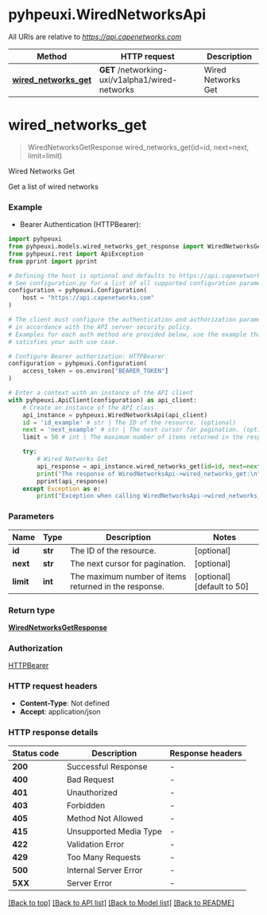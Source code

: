 # pyhpeuxi.WiredNetworksApi

All URIs are relative to *https://api.capenetworks.com*

Method | HTTP request | Description
------------- | ------------- | -------------
[**wired_networks_get**](WiredNetworksApi.md#wired_networks_get) | **GET** /networking-uxi/v1alpha1/wired-networks | Wired Networks Get


# **wired_networks_get**
> WiredNetworksGetResponse wired_networks_get(id=id, next=next, limit=limit)

Wired Networks Get

Get a list of wired networks

### Example

* Bearer Authentication (HTTPBearer):

```python
import pyhpeuxi
from pyhpeuxi.models.wired_networks_get_response import WiredNetworksGetResponse
from pyhpeuxi.rest import ApiException
from pprint import pprint

# Defining the host is optional and defaults to https://api.capenetworks.com
# See configuration.py for a list of all supported configuration parameters.
configuration = pyhpeuxi.Configuration(
    host = "https://api.capenetworks.com"
)

# The client must configure the authentication and authorization parameters
# in accordance with the API server security policy.
# Examples for each auth method are provided below, use the example that
# satisfies your auth use case.

# Configure Bearer authorization: HTTPBearer
configuration = pyhpeuxi.Configuration(
    access_token = os.environ["BEARER_TOKEN"]
)

# Enter a context with an instance of the API client
with pyhpeuxi.ApiClient(configuration) as api_client:
    # Create an instance of the API class
    api_instance = pyhpeuxi.WiredNetworksApi(api_client)
    id = 'id_example' # str | The ID of the resource. (optional)
    next = 'next_example' # str | The next cursor for pagination. (optional)
    limit = 50 # int | The maximum number of items returned in the response. (optional) (default to 50)

    try:
        # Wired Networks Get
        api_response = api_instance.wired_networks_get(id=id, next=next, limit=limit)
        print("The response of WiredNetworksApi->wired_networks_get:\n")
        pprint(api_response)
    except Exception as e:
        print("Exception when calling WiredNetworksApi->wired_networks_get: %s\n" % e)
```



### Parameters


Name | Type | Description  | Notes
------------- | ------------- | ------------- | -------------
 **id** | **str**| The ID of the resource. | [optional] 
 **next** | **str**| The next cursor for pagination. | [optional] 
 **limit** | **int**| The maximum number of items returned in the response. | [optional] [default to 50]

### Return type

[**WiredNetworksGetResponse**](WiredNetworksGetResponse.md)

### Authorization

[HTTPBearer](../README.md#HTTPBearer)

### HTTP request headers

 - **Content-Type**: Not defined
 - **Accept**: application/json

### HTTP response details

| Status code | Description | Response headers |
|-------------|-------------|------------------|
**200** | Successful Response |  -  |
**400** | Bad Request |  -  |
**401** | Unauthorized |  -  |
**403** | Forbidden |  -  |
**405** | Method Not Allowed |  -  |
**415** | Unsupported Media Type |  -  |
**422** | Validation Error |  -  |
**429** | Too Many Requests |  -  |
**500** | Internal Server Error |  -  |
**5XX** | Server Error |  -  |

[[Back to top]](#) [[Back to API list]](../README.md#documentation-for-api-endpoints) [[Back to Model list]](../README.md#documentation-for-models) [[Back to README]](../README.md)

